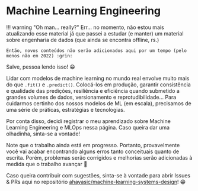 # Machine Learning Engineering

!!! warning "Oh man... really?"
    Err... no momento, não estou mais atualizando esse material já que passei a estudar (e manter) um material sobre engenharia de dados (que ainda se encontra offline, rs.)

    Então, novos conteúdos não serão adicionados aqui por um tempo (pelo menos não em 2022) :grin:

Salve, pessoa lendo isso! :grin:

Lidar com modelos de machine learning no mundo real envolve muito mais do que `.fit()` e `.predict()`. Colocá-los em produção, garantir consistência e qualidade das predições, resiliência e eficiência quando submetido a grandes volumes de dados, versionamento e reprotudibilidade... Para cuidarmos certinho dos nossos modelos de ML (em escala), precisamos de uma série de práticas, estratégias e tecnologias.

Por conta disso, decidi registrar o meu aprendizado sobre Machine Learning Engineering e MLOps nessa página. Caso queira dar uma olhadinha, sinta-se a vontade!

Note que o trabalho ainda está em progresso. Portanto, provavelmente você vai acabar encontrando alguns erros tanto conceituais quanto de escrita. Porém, problemas serão corrigidos e melhorias serão adicionadas à medida que o trabalho avançar :rocket:

Caso queira contribuir com sugestões, sinta-se à vontade para abrir Issues & PRs aqui no repositório [ahayasic/machine-learning-systems-design](https://github.com/ahayasic/machine-learning-systems-design)! :grin:
